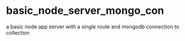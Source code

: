 # basic_node_server_mongo_con
a basic node app server with a single route and mongodb connection to collection
